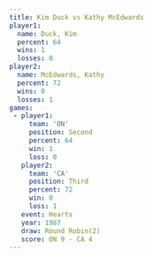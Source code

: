 ```yaml
---
title: Kim Duck vs Kathy McEdwards
player1:                
  name: Duck, Kim       
  percent: 64           
  wins: 1               
  losses: 0             
player2:                
  name: McEdwards, Kathy
  percent: 72           
  wins: 0               
  losses: 1             
games:
 - player1:          
     team: 'ON'      
     position: Second
     percent: 64     
     win: 1          
     loss: 0         
   player2:         
     team: 'CA'     
     position: Third
     percent: 72    
     win: 0         
     loss: 1        
   event: Hearts       
   year: 1987          
   draw: Round Robin(2)
   score: ON 9 - CA 4  
---
```

